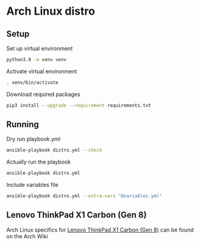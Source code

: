 # Arch Linux distro

## Setup

Set up virtual environment

``` bash
python3.9 -m venv venv
```

Activate virtual environment

``` bash
. venv/bin/activate
```

Download required packages

``` bash
pip3 install --upgrade --requirement requirements.txt
```

## Running

Dry run playbook.yml

``` bash
ansible-playbook distro.yml --check
```

Actually run the playbook

``` bash
ansible-playbook distro.yml
```

Include variables file

``` bash
ansible-playbook distro.yml --extra-vars "@variables.yml"
```

## Lenovo ThinkPad X1 Carbon (Gen 8)

Arch Linux specifics for [Lenovo ThinkPad X1 Carbon (Gen 8)](https://wiki.archlinux.org/title/Lenovo_ThinkPad_X1_Carbon_(Gen_8)) can be found on the Arch Wiki
